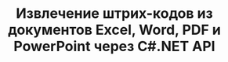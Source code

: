 ---
############################# Static ############################
layout: "auto-gen-gist"
draft: false
path: "ru/parser/net/extract/barcode//ots/"
otherformats: DOC DOT DOCX DOCM DOTX DOTM TXT ODT OTT RTF PDF XHTML MHTML MD XML EPUB FB2 CHM XLS XLT XLSX XLSM XLSB XLTX XLTM ODS CSV XLAM PPT PPTX  PPS POT PPSX PPTM POTX PPSM ODP OTP PST OST EML EMLX MSG ONE 

############################# Head ############################
head_title: ".NET API для извлечения штрих-кодов из PDF, DOCX, PPTX, XLSX, EPUB и др. "
head_description: "GroupDocs.Parser .NET API позволяет разработчикам программного обеспечения извлекать штрих-коды из документов PDF, DOC, DOCX, PPT, PPTX, EML, MSG, XLS, XLSX, CSV, ODT, RTF и EPUB в приложениях .NET."

############################# Header ############################
title: "Извлечение штрих-кодов из документов Excel, Word, PDF и PowerPoint через C#.NET API"
description: "API GroupDocs.Parser .NET позволяет программистам извлекать штрих-коды из документов PDF, DOC, DOCX, PPT, PPTX, EML, MSG, XLS, XLSX, CSV, ODT, RTF и EPUB или страниц aea."

######################### Download Button #######################
button:
    enable: true

############################# About ############################
about:
    enable: true
    title: "Как извлечь штрих-коды из Excel, Word, PDF и других документов через .NET API?"
    content: |
       Штрих-коды представляют собой машиночитаемое представление цифр и символов, которые обычно используются во всем мире во многих контекстах, таких как сканирование и идентификация продуктов, отслеживание автомобильных запчастей, управление запасами и так далее. GroupDocs.Parser для .NET — это мощный API, который помогает разработчикам разрабатывать решение для извлечения текста, изображений и штрих-кодов из различных типов поддерживаемых форматов документов, таких как PDF, электронные письма, электронные книги, форматы Microsoft Office: Word (DOC, DOCX ), форматы PowerPoint (PPT, PPTX), Excel (XLS, XLSX), электронные письма (EML, MSG) и многие другие. API включает поддержку нескольких расширенных функций анализа документов, таких как поиск текста по ключевым словам, точное извлечение текста, извлечение текста в формате HTML или Markdown, извлечение текстовых областей с координатами, извлечение метаданных или штрих-кодов и т. д. 

############################# content ############################
steps:
    enable: true
    block:
    - title_left: "Как извлечь штрих-коды из документов OTS с помощью C# .NET "
      content_left: |
       API GroupDocs.Parser .NET помогает разработчикам программного обеспечения с легкостью извлекать штрих-коды из документов OTS. В следующем примере кода C# .NET показано, как извлечь штрих-коды из документа OTS. 

      title_right: "Извлечение штрих-кодов из документов"
      content_right: |
        * Создайте экземпляр [Парсера](https://apireference.groupdocs.com/parser/net/groupdocs.parser/parser)
        * проверьте, поддерживается ли извлечение штрих-кодов
        * Вызовите метод [getBarcodes](https://apireference.groupdocs.com/parser/net/groupdocs.parser/parser/methods/getBarcodes), чтобы извлечь все штрих-коды из всего документа.
        * Перебирать штрих-коды в документе
        * Распечатать индекс страницы и значение штрих-кода

      gisthash: "f9329c432da312e75f5f1c3702c02c52"
      gistfile: "barcode_extraction_form_documents.cs"

    - title_left: "Извлечение штрих-кодов со страницы документа OTS через .NET"
      content_left: |
       GroupDocs.Parser .NET позволяет программистам извлекать штрих-коды со страницы документов OTS. В приведенном ниже коде C# .NET показано, как можно добиться извлечения штрих-кодов внутри документа OTS. 

      title_right: "Извлечение штрих-кодов с помощью C# .NET"
      content_right: |
        * Создайте экземпляр [Парсера](https://apireference.groupdocs.com/parser/net/groupdocs.parser/parser)
        * Проверьте документ на поддержку извлечения штрих-кодов
        * Вызовите метод [getBarcodes](https://apireference.groupdocs.com/parser/net/groupdocs.parser/parser/methods/getBarcodes), чтобы извлечь все штрих-коды из всего документа.
        * Перебирать страницы и печатать номер страницы
        * Распечатать индекс страницы и значение штрих-кода
     
      gisthash: "80779aaa36b7d11b69c29296cfa73bd1"
      gistfile: "barcodes_extraction_form_documents_page.cs"
      
    - title_left: "Получите штрих-коды из OTS области страницы документа через .NET"
      content_left: |
       GroupDocs.Parser .NET — это мощный API, обеспечивающий полную поддержку извлечения штрих-кодов из документов OTS с помощью пары строк кода .NET. В следующем примере кода .NET показано, как выполнить извлечение штрих-кодов из области страницы документа OTS.

      title_right: "Извлечение штрих-кодов из OTS области страницы "
      content_right: |
        * Создайте экземпляр [Парсера](https://apireference.groupdocs.com/parser/net/groupdocs.parser/parser)
        * Проверьте документ на поддержку извлечения штрих-кодов
        * создать настраиваемые параметры, которые можно использовать для извлечения штрих-кодов
        * Извлечение штрих-кодов из правого верхнего угла страницы путем вызова метода [getBarcodes](https://apireference.groupdocs.com/parser/net/groupdocs.parser/parser/methods/getBarcodes) с использованием параметров настройки.
        * Распечатать индекс страницы и значение штрих-кода
     
      gisthash: "932e868be1c52982f8c2ced2fc4c0640"
      gistfile: "barcodes_extraction_from_documents_page_area.cs"

    - title_left: "Системные Требования"
      content_left: |
        API GroupDocs.Assembly .NET поддерживаются на всех основных платформах и операционных системах. Полное руководство по системным требованиям можно найти на странице [системные требования](hhttps://docs.groupdocs.com/parser/net/system-requirements/). Перед выполнением приведенного ниже кода убедитесь, что на вашем компьютере установлены следующие предварительные компоненты. система:
        * Операционные системы: Microsoft Windows, Linux, MacOS
        * Среда разработки: Visual Studio, Xamarin, MonoDevelop и т. д.
        * Фреймворки: .NET Framework, .NET Standard, .NET Core, Mono
        * Получите последнюю версию API GroupDocs.Assembly .NET из [NuGet](https://www.nuget.org/packages/GroupDocs.parser/)
        
      title_right: "Зачем использовать GroupDocs.Assembly"
      content_right: |
        * Поддержка извлечения простого текста из любых поддерживаемых документов
        * Парсинг документов по пользовательским шаблонам.
        * Полностью поддерживает извлечение структурированного текста
        * Текстовый поиск по ключевому слову, а также регулярное выражение
        * Извлечение форматированного текста, метаданных, изображений, контейнеров и вложений.
        * Извлечение оглавления для некоторых поддерживаемых форматов документов.
        * Анализировать данные формы из PDF-документов.
        * Извлечение гиперссылок из документа

demos:
    enable: true


more_formats:
    enable: true


back_to_top:
    enable: true
---